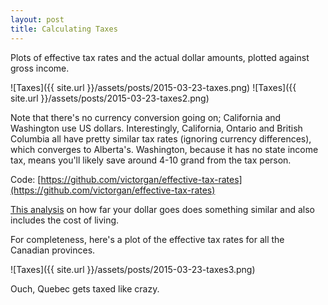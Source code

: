 ```yaml
---
layout: post
title: Calculating Taxes
---
```


Plots of effective tax rates and the actual dollar amounts, plotted against
gross income.

![Taxes]({{ site.url }}/assets/posts/2015-03-23-taxes.png)
![Taxes]({{ site.url }}/assets/posts/2015-03-23-taxes2.png)

Note that there's no currency conversion going on; California and Washington use
US dollars. Interestingly, California, Ontario and British Columbia all have
pretty similar tax rates (ignoring currency differences), which converges to
Alberta's. Washington, because it has no state income tax, means you'll likely
save around 4-10 grand from the tax person.

Code: [https://github.com/victorgan/effective-tax-rates](https://github.com/victorgan/effective-tax-rates)

[This analysis](http://tgeonetta.com/cost-of-living-vs-salary-best-cities-for-software-developers-and-engineers/)
on how far your dollar goes does something similar and also includes the cost of
living.

For completeness, here's a plot of the effective tax rates for all the Canadian
provinces.

![Taxes]({{ site.url }}/assets/posts/2015-03-23-taxes3.png)

Ouch, Quebec gets taxed like crazy.
